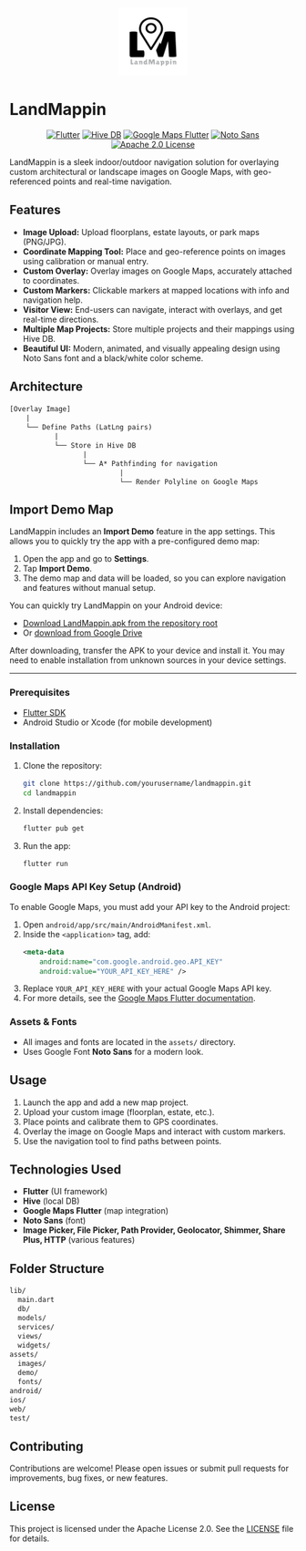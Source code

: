 

<p align="center">
  <img src="assets/images/logo.png" alt="LandMappin Logo" width="120" />
</p>

# LandMappin

<p align="center">
  <a href="https://flutter.dev"><img src="https://img.shields.io/badge/Flutter-3.22-blue?logo=flutter" alt="Flutter"></a>
  <a href="https://pub.dev/packages/hive"><img src="https://img.shields.io/badge/Hive-DB-yellow?logo=hive" alt="Hive DB"></a>
  <a href="https://pub.dev/packages/google_maps_flutter"><img src="https://img.shields.io/badge/Google%20Maps-Plugin-green?logo=googlemaps" alt="Google Maps Flutter"></a>
  <a href="https://pub.dev/packages/noto_sans"><img src="https://img.shields.io/badge/Noto%20Sans-Font-black?logo=googlefonts" alt="Noto Sans"></a>
  <a href="https://github.com/iyinusa/landmappin/blob/main/LICENSE"><img src="https://img.shields.io/badge/License-Apache%202.0-blue.svg" alt="Apache 2.0 License"></a>
</p>

LandMappin is a sleek indoor/outdoor navigation solution for overlaying custom architectural or landscape images on Google Maps, with geo-referenced points and real-time navigation.

## Features

- **Image Upload:** Upload floorplans, estate layouts, or park maps (PNG/JPG).
- **Coordinate Mapping Tool:** Place and geo-reference points on images using calibration or manual entry.
- **Custom Overlay:** Overlay images on Google Maps, accurately attached to coordinates.
- **Custom Markers:** Clickable markers at mapped locations with info and navigation help.
- **Visitor View:** End-users can navigate, interact with overlays, and get real-time directions.
- **Multiple Map Projects:** Store multiple projects and their mappings using Hive DB.
- **Beautiful UI:** Modern, animated, and visually appealing design using Noto Sans font and a black/white color scheme.

## Architecture

```
[Overlay Image]
    |
    └── Define Paths (LatLng pairs)
           |
           └── Store in Hive DB
                  |
                  └── A* Pathfinding for navigation
                           |
                           └── Render Polyline on Google Maps
```



## Import Demo Map

LandMappin includes an **Import Demo** feature in the app settings. This allows you to quickly try the app with a pre-configured demo map:

1. Open the app and go to **Settings**.
2. Tap **Import Demo**.
3. The demo map and data will be loaded, so you can explore navigation and features without manual setup.


You can quickly try LandMappin on your Android device:

- [Download LandMappin.apk from the repository root](./LandMappin.apk)
- Or [download from Google Drive](https://drive.google.com/file/d/1f-etWV2puttWS2ZZI8SmhJZn--WVW3MY/view?usp=sharing)

After downloading, transfer the APK to your device and install it. You may need to enable installation from unknown sources in your device settings.

---

### Prerequisites
- [Flutter SDK](https://flutter.dev/docs/get-started/install)
- Android Studio or Xcode (for mobile development)

### Installation
1. Clone the repository:
   ```sh
   git clone https://github.com/yourusername/landmappin.git
   cd landmappin
   ```
2. Install dependencies:
   ```sh
   flutter pub get
   ```
3. Run the app:
   ```sh
   flutter run
   ```


### Google Maps API Key Setup (Android)

To enable Google Maps, you must add your API key to the Android project:

1. Open `android/app/src/main/AndroidManifest.xml`.
2. Inside the `<application>` tag, add:
   ```xml
   <meta-data
       android:name="com.google.android.geo.API_KEY"
       android:value="YOUR_API_KEY_HERE" />
   ```
3. Replace `YOUR_API_KEY_HERE` with your actual Google Maps API key.
4. For more details, see the [Google Maps Flutter documentation](https://pub.dev/packages/google_maps_flutter).

### Assets & Fonts
- All images and fonts are located in the `assets/` directory.
- Uses Google Font **Noto Sans** for a modern look.

## Usage

1. Launch the app and add a new map project.
2. Upload your custom image (floorplan, estate, etc.).
3. Place points and calibrate them to GPS coordinates.
4. Overlay the image on Google Maps and interact with custom markers.
5. Use the navigation tool to find paths between points.

## Technologies Used

- **Flutter** (UI framework)
- **Hive** (local DB)
- **Google Maps Flutter** (map integration)
- **Noto Sans** (font)
- **Image Picker, File Picker, Path Provider, Geolocator, Shimmer, Share Plus, HTTP** (various features)

## Folder Structure

```
lib/
  main.dart
  db/
  models/
  services/
  views/
  widgets/
assets/
  images/
  demo/
  fonts/
android/
ios/
web/
test/
```

## Contributing

Contributions are welcome! Please open issues or submit pull requests for improvements, bug fixes, or new features.

## License

This project is licensed under the Apache License 2.0. See the [LICENSE](LICENSE) file for details.
